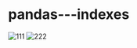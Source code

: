 # pandas---indexes

![111](https://github.com/Anitarawat22/pandas---indexes/assets/130548899/0b77326b-866a-4fe2-aac1-34f2882b7f6a)
![222](https://github.com/Anitarawat22/pandas---indexes/assets/130548899/9b830892-764b-4645-9f2d-ed179ecdd688)
